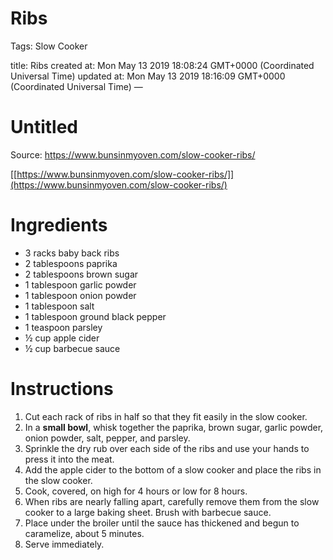 # Ribs

Tags: Slow Cooker

title: Ribs created at: Mon May 13 2019 18:08:24 GMT+0000 (Coordinated Universal Time) updated at: Mon May 13 2019 18:16:09 GMT+0000 (Coordinated Universal Time) —

# Untitled

Source: https://www.bunsinmyoven.com/slow-cooker-ribs/

[[https://www.bunsinmyoven.com/slow-cooker-ribs/]](https://www.bunsinmyoven.com/slow-cooker-ribs/)

# Ingredients

- 3 racks baby back ribs
- 2 tablespoons paprika
- 2 tablespoons brown sugar
- 1 tablespoon garlic powder
- 1 tablespoon onion powder
- 1 tablespoon salt
- 1 tablespoon ground black pepper
- 1 teaspoon parsley
- ½ cup apple cider
- ½ cup barbecue sauce

# Instructions

1. Cut each rack of ribs in half so that they fit easily in the slow cooker.
2. In a **small bowl**, whisk together the paprika, brown sugar, garlic powder, onion powder, salt, pepper, and parsley.
3. Sprinkle the dry rub over each side of the ribs and use your hands to press it into the meat.
4. Add the apple cider to the bottom of a slow cooker and place the ribs in the slow cooker.
5. Cook, covered, on high for 4 hours or low for 8 hours.
6. When ribs are nearly falling apart, carefully remove them from the slow cooker to a large baking sheet. Brush with barbecue sauce.
7. Place under the broiler until the sauce has thickened and begun to caramelize, about 5 minutes.
8. Serve immediately.